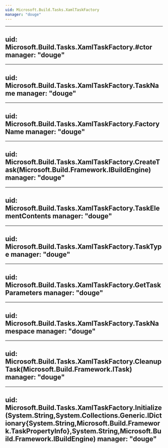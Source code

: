 ```yaml
---
uid: Microsoft.Build.Tasks.XamlTaskFactory
manager: "douge"
---
```


---
uid: Microsoft.Build.Tasks.XamlTaskFactory.#ctor
manager: "douge"
---

---
uid: Microsoft.Build.Tasks.XamlTaskFactory.TaskName
manager: "douge"
---

---
uid: Microsoft.Build.Tasks.XamlTaskFactory.FactoryName
manager: "douge"
---

---
uid: Microsoft.Build.Tasks.XamlTaskFactory.CreateTask(Microsoft.Build.Framework.IBuildEngine)
manager: "douge"
---

---
uid: Microsoft.Build.Tasks.XamlTaskFactory.TaskElementContents
manager: "douge"
---

---
uid: Microsoft.Build.Tasks.XamlTaskFactory.TaskType
manager: "douge"
---

---
uid: Microsoft.Build.Tasks.XamlTaskFactory.GetTaskParameters
manager: "douge"
---

---
uid: Microsoft.Build.Tasks.XamlTaskFactory.TaskNamespace
manager: "douge"
---

---
uid: Microsoft.Build.Tasks.XamlTaskFactory.CleanupTask(Microsoft.Build.Framework.ITask)
manager: "douge"
---

---
uid: Microsoft.Build.Tasks.XamlTaskFactory.Initialize(System.String,System.Collections.Generic.IDictionary{System.String,Microsoft.Build.Framework.TaskPropertyInfo},System.String,Microsoft.Build.Framework.IBuildEngine)
manager: "douge"
---
